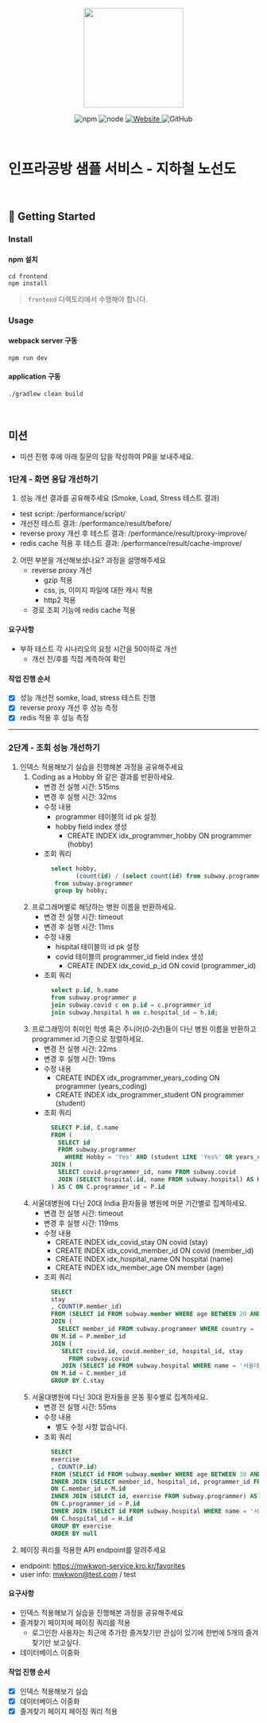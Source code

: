 <p align="center">
    <img width="200px;" src="https://raw.githubusercontent.com/woowacourse/atdd-subway-admin-frontend/master/images/main_logo.png"/>
</p>
<p align="center">
  <img alt="npm" src="https://img.shields.io/badge/npm-%3E%3D%205.5.0-blue">
  <img alt="node" src="https://img.shields.io/badge/node-%3E%3D%209.3.0-blue">
  <a href="https://edu.nextstep.camp/c/R89PYi5H" alt="nextstep atdd">
    <img alt="Website" src="https://img.shields.io/website?url=https%3A%2F%2Fedu.nextstep.camp%2Fc%2FR89PYi5H">
  </a>
  <img alt="GitHub" src="https://img.shields.io/github/license/next-step/atdd-subway-service">
</p>

<br>

# 인프라공방 샘플 서비스 - 지하철 노선도

<br>

## 🚀 Getting Started

### Install
#### npm 설치
```
cd frontend
npm install
```
> `frontend` 디렉토리에서 수행해야 합니다.

### Usage
#### webpack server 구동
```
npm run dev
```
#### application 구동
```
./gradlew clean build
```
<br>

## 미션

* 미션 진행 후에 아래 질문의 답을 작성하여 PR을 보내주세요.

### 1단계 - 화면 응답 개선하기
1. 성능 개선 결과를 공유해주세요 (Smoke, Load, Stress 테스트 결과)
* test script: /performance/script/
* 개선전 테스트 결과: /performance/result/before/
* reverse proxy 개선 후 테스트 결과: /performance/result/proxy-improve/
* redis cache 적용 후 테스트 결과: /performance/result/cache-improve/
2. 어떤 부분을 개선해보셨나요? 과정을 설명해주세요
    * reverse proxy 개선
        * gzip 적용
        * css, js, 이미지 파일에 대한 캐시 적용
        * http2 적용
    * 경로 조회 기능에 redis cache 적용

#### 요구사항
* 부하 테스트 각 시나리오의 요청 시간을 50이하로 개선
    * 개선 전/후를 직접 계측하여 확인

#### 작업 진행 순서
* [x] 성능 개선전 somke, load, stress 테스트 진행
* [x] reverse proxy 개선 후 성능 측정
* [x] redis 적용 후 성능 측정

---

### 2단계 - 조회 성능 개선하기
1. 인덱스 적용해보기 실습을 진행해본 과정을 공유해주세요
    1. Coding as a Hobby 와 같은 결과를 반환하세요.
        - 변경 전 실행 시간: 515ms
        - 변경 후 실행 시간: 32ms
        - 수정 내용 
            - programmer 테이블의 id pk 설정
            - hobby field index 생성
                - CREATE INDEX idx_programmer_hobby ON programmer (hobby)
        - 조회 쿼리
            ```sql
              select hobby,
              		 (count(id) / (select count(id) from subway.programmer) * 100) as 'hobbyCount'
               from subway.programmer
               group by hobby;
            ```
    2. 프로그래머별로 해당하는 병원 이름을 반환하세요.
        - 변경 전 실행 시간: timeout
        - 변경 후 실행 시간: 11ms
        - 수정 내용
            - hispital 테이블의 id pk 설정
            - covid 테이블의 programmer_id field index 생성
                - CREATE INDEX idx_covid_p_id ON covid (programmer_id)
        - 조회 쿼리
            ```sql
              select p.id, h.name
              from subway.programmer p
              join subway.covid c on p.id = c.programmer_id
              join subway.hospital h on c.hospital_id = h.id;
            ```
    3. 프로그래밍이 취미인 학생 혹은 주니어(0-2년)들이 다닌 병원 이름을 반환하고 programmer.id 기준으로 정렬하세요.
        - 변경 전 실행 시간: 22ms
        - 변경 후 실행 시간: 19ms
        - 수정 내용
            - CREATE INDEX idx_programmer_years_coding ON programmer (years_coding)
            - CREATE INDEX idx_programmer_student ON programmer (student)
        - 조회 쿼리
            ```sql
              SELECT P.id, C.name
              FROM (
              	SELECT id
              	FROM subway.programmer
                  WHERE Hobby = 'Yes' AND (student LIKE 'Yes%' OR years_coding = '0-2 years')) AS P
              JOIN (
              	SELECT covid.programmer_id, name FROM subway.covid
              	JOIN (SELECT hospital.id, name FROM subway.hospital) AS H ON H.id = covid.hospital_id   
              ) AS C ON C.programmer_id = P.id
            ```
    4. 서울대병원에 다닌 20대 India 환자들을 병원에 머문 기간별로 집계하세요.
        - 변경 전 실행 시간: timeout
        - 변경 후 실행 시간: 119ms
        - 수정 내용
            - CREATE INDEX idx_covid_stay ON covid (stay)
            - CREATE INDEX idx_covid_member_id ON covid (member_id)
            - CREATE INDEX idx_hospital_name ON hospital (name)
            - CREATE INDEX idx_member_age ON member (age)
        - 조회 쿼리
            ```sql
              SELECT 
              stay
              , COUNT(P.member_id)
              FROM (SELECT id FROM subway.member WHERE age BETWEEN 20 AND 29) AS M
              JOIN ( 
              	SELECT member_id FROM subway.programmer WHERE country = 'India') as P 
              ON M.id = P.member_id
              JOIN (
              	 SELECT covid.id, covid.member_id, hospital_id, stay 
                   FROM subway.covid
              	 JOIN (SELECT id FROM subway.hospital WHERE name = '서울대병원') as H ON covid.hospital_id = H.id) as C 
              ON M.id = C.member_id
              GROUP BY C.stay
            ```
    5. 서울대병원에 다닌 30대 환자들을 운동 횟수별로 집계하세요.
        - 변경 전 실행 시간: 55ms
        - 수정 내용
            - 별도 수정 사항 없습니다.
        - 조회 쿼리
            ```sql
              SELECT 
              exercise
              , COUNT(P.id)
              FROM (SELECT id FROM subway.member WHERE age BETWEEN 30 AND 39) AS M
              INNER JOIN (SELECT member_id, hospital_id, programmer_id FROM subway.covid) AS C
              ON C.member_id = M.id
              INNER JOIN (SELECT id, exercise FROM subway.programmer) AS P
              ON C.programmer_id = P.id
              INNER JOIN (SELECT id FROM subway.hospital WHERE name = '서울대병원') as H
              ON C.hospital_id = H.id
              GROUP BY exercise
              ORDER BY null
            ```
2. 페이징 쿼리를 적용한 API endpoint를 알려주세요
* endpoint: https://mwkwon-service.kro.kr/favorites
* user info: mwkwon@test.com / test

#### 요구사항
* 인덱스 적용해보기 실습을 진행해본 과정을 공유해주세요
* 즐겨찾기 페이지에 페이징 쿼리를 적용
    * 로그인한 사용자는 최근에 추가한 즐겨찾기만 관심이 있기에 한번에 5개의 즐겨찾기만 보고싶다.
* 데이터베이스 이중화

#### 작업 진행 순서
* [x] 인덱스 적용해보기 실습
* [x] 데이터베이스 이중화
* [x] 즐겨찾기 페이지 페이징 쿼리 적용
